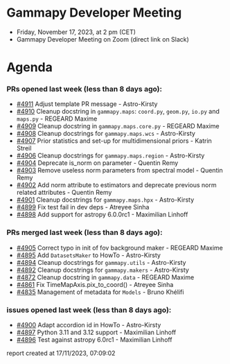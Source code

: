 # Gammapy Developer Meeting 
 * Friday, November 17, 2023, at 2 pm (CET) 
 * Gammapy Developer Meeting on Zoom (direct link on Slack) 
# Agenda

### PRs opened last week (less than 8 days ago): 
* [#4911](https://github.com/gammapy/gammapy/pull/4911) Adjust template PR message  - Astro-Kirsty
* [#4910](https://github.com/gammapy/gammapy/pull/4910) Cleanup docstring in `gammapy.maps`: `coord.py`, `geom.py`, `io.py` and `maps.py` - REGEARD Maxime
* [#4909](https://github.com/gammapy/gammapy/pull/4909) Cleanup docstring in `gammapy.maps.core.py` - REGEARD Maxime
* [#4908](https://github.com/gammapy/gammapy/pull/4908) Cleanup docstrings for `gammapy.maps.wcs` - Astro-Kirsty
* [#4907](https://github.com/gammapy/gammapy/pull/4907) Prior statistics and set-up for multidimensional priors - Katrin Streil
* [#4906](https://github.com/gammapy/gammapy/pull/4906) Cleanup docstrings for `gammapy.maps.region` - Astro-Kirsty
* [#4904](https://github.com/gammapy/gammapy/pull/4904) Deprecate is_norm on parameter - Quentin Remy
* [#4903](https://github.com/gammapy/gammapy/pull/4903) Remove useless norm parameters from spectral model - Quentin Remy
* [#4902](https://github.com/gammapy/gammapy/pull/4902) Add norm attribute to estimators and deprecate previous norm related attributes - Quentin Remy
* [#4901](https://github.com/gammapy/gammapy/pull/4901) Cleanup docstrings for `gammapy.maps.hpx` - Astro-Kirsty
* [#4899](https://github.com/gammapy/gammapy/pull/4899) Fix test fail in dev deps - Atreyee Sinha
* [#4898](https://github.com/gammapy/gammapy/pull/4898) Add support for astropy 6.0.0rc1 - Maximilian Linhoff

### PRs merged last week (less than 8 days ago): 
* [#4905](https://github.com/gammapy/gammapy/pull/4905) Correct typo in init of fov background maker - REGEARD Maxime
* [#4895](https://github.com/gammapy/gammapy/pull/4895) Add `DatasetsMaker` to HowTo - Astro-Kirsty
* [#4894](https://github.com/gammapy/gammapy/pull/4894) Cleanup docstrings for `gammapy.utils` - Astro-Kirsty
* [#4892](https://github.com/gammapy/gammapy/pull/4892) Cleanup docstrings for `gammapy.makers` - Astro-Kirsty
* [#4872](https://github.com/gammapy/gammapy/pull/4872) Cleanup docstring in `gammapy.data` - REGEARD Maxime
* [#4861](https://github.com/gammapy/gammapy/pull/4861) Fix TimeMapAxis.pix_to_coord() - Atreyee Sinha
* [#4835](https://github.com/gammapy/gammapy/pull/4835) Management of metadata for `Models` - Bruno Khélifi

### issues opened last week (less than 8 days ago): 
* [#4900](https://github.com/gammapy/gammapy/issues/4900) Adapt accordion id in HowTo - Astro-Kirsty
* [#4897](https://github.com/gammapy/gammapy/issues/4897) Python 3.11 and 3.12 support - Maximilian Linhoff
* [#4896](https://github.com/gammapy/gammapy/issues/4896) Test against astropy 6.0rc1 - Maximilian Linhoff

 report created at 17/11/2023, 07:09:02
